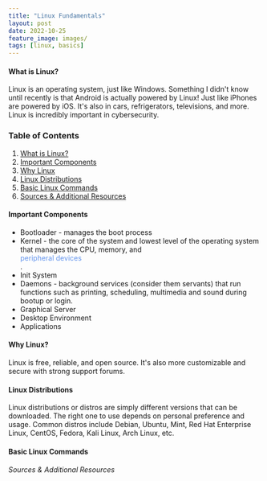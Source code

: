 ```yaml
---
title: "Linux Fundamentals"
layout: post
date: 2022-10-25
feature_image: images/
tags: [linux, basics]
---
```


#### What is Linux?
Linux is an operating system, just like Windows. Something I didn't know until recently is that Android is actually powered by Linux! Just like iPhones are powered by iOS. It's also in cars, refrigerators, televisions, and more. Linux is incredibly important in cybersecurity.

<!--more-->

### Table of Contents
1. [What is Linux?](#what-is-linux)
2. [Important Components](#important-components)
3. [Why Linux](#why-linux)
4. [Linux Distributions](#linux-distributions)
5. [Basic Linux Commands](#basic-linux-commands)
6. [Sources & Additional Resources](#sources-additional-resources)



#### Important Components
- Bootloader - manages the boot process
- Kernel - the core of the system and lowest level of the operating system that manages the CPU, memory, and <div title = "an internal/external device that connects to a computer but isn't a core component, such as a keyboard, mouse, or speaker" style = "color:#6495ED;">peripheral devices</div>.
- Init System
- Daemons - background services (consider them servants) that run functions such as printing, scheduling, multimedia and sound during bootup or login. 
- Graphical Server
- Desktop Environment
- Applications



#### Why Linux?
Linux is free, reliable, and open source. It's also more customizable and secure with strong support forums.

#### Linux Distributions
Linux distributions or distros are simply different versions that can be downloaded. The right one to use depends on personal preference and usage. Common distros include Debian, Ubuntu, Mint, Red Hat Enterprise Linux, CentOS, Fedora, Kali Linux, Arch Linux, etc.

#### Basic Linux Commands



###### Sources & Additional Resources
